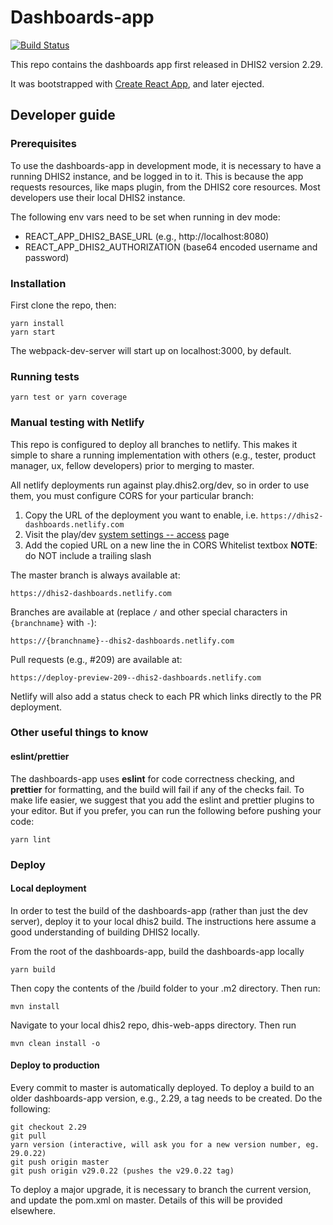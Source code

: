 # Dashboards-app

[![Build Status](https://travis-ci.com/dhis2/dashboards-app.svg)](https://travis-ci.com/dhis2/dashboards-app)

This repo contains the dashboards app first released in DHIS2 version 2.29.

It was bootstrapped with [Create React App](https://github.com/facebookincubator/create-react-app), and later ejected.

## Developer guide

### Prerequisites

To use the dashboards-app in development mode, it is necessary to have a running DHIS2 instance, and be logged in to it. This is because the app requests resources, like maps plugin, from the DHIS2 core resources. Most developers use their local DHIS2 instance.

The following env vars need to be set when running in dev mode:

-   REACT_APP_DHIS2_BASE_URL (e.g., http://localhost:8080)
-   REACT_APP_DHIS2_AUTHORIZATION (base64 encoded username and password)

### Installation

First clone the repo, then:

```
yarn install
yarn start
```

The webpack-dev-server will start up on localhost:3000, by default.

### Running tests

`yarn test or yarn coverage`

### Manual testing with Netlify

This repo is configured to deploy all branches to netlify. This makes it simple to share a running implementation with others (e.g., tester, product manager, ux, fellow developers) prior
to merging to master.

All netlify deployments run against play.dhis2.org/dev, so in order to use them, you must configure CORS for your particular branch:

1. Copy the URL of the deployment you want to enable, i.e. `https://dhis2-dashboards.netlify.com`
2. Visit the play/dev [system settings -- access](https://play.dhis2.org/dev/dhis-web-settings/index.html#/access) page
3. Add the copied URL on a new line the in CORS Whitelist textbox **NOTE**: do NOT include a trailing slash

The master branch is always available at:

`https://dhis2-dashboards.netlify.com`

Branches are available at (replace `/` and other special characters in `{branchname}` with `-`):

`https://{branchname}--dhis2-dashboards.netlify.com`

Pull requests (e.g., #209) are available at:

`https://deploy-preview-209--dhis2-dashboards.netlify.com`

Netlify will also add a status check to each PR which links directly to the PR deployment.

### Other useful things to know

#### eslint/prettier

The dashboards-app uses **eslint** for code correctness checking, and **prettier** for formatting, and the build will fail if any of the checks fail. To make life easier, we suggest that you add the eslint and prettier plugins to your editor. But if you prefer, you can run the following before pushing your code:

```
yarn lint
```

### Deploy

#### Local deployment

In order to test the build of the dashboards-app (rather than just the dev server), deploy it to your local dhis2 build. The instructions here assume a good understanding of building DHIS2 locally.

From the root of the dashboards-app, build the dashboards-app locally

```
yarn build
```

Then copy the contents of the /build folder to your .m2 directory. Then run:

```
mvn install
```

Navigate to your local dhis2 repo, dhis-web-apps directory. Then run

```
mvn clean install -o
```

#### Deploy to production

Every commit to master is automatically deployed. To deploy a build to an older dashboards-app version, e.g., 2.29, a tag needs to be created. Do the following:

```
git checkout 2.29
git pull
yarn version (interactive, will ask you for a new version number, eg. 29.0.22)
git push origin master
git push origin v29.0.22 (pushes the v29.0.22 tag)
```

To deploy a major upgrade, it is necessary to branch the current version, and update the pom.xml on master. Details of this will be provided elsewhere.
